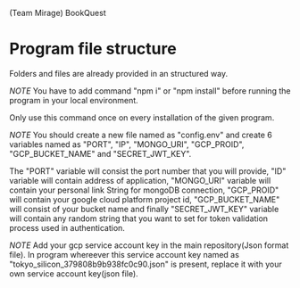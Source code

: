 (Team Mirage)
BookQuest
# Program file structure
Folders and files are already provided in an structured way. 

*NOTE* You have to add command "npm i" or "npm install" before running the program in your local environment.

Only use this command once on every installation of the given program.

*NOTE* You should create a new file named as "config.env" and create 6 variables named as "PORT", "IP", "MONGO_URI", "GCP_PROID", "GCP_BUCKET_NAME" and "SECRET_JWT_KEY".

The "PORT" variable will consist the port number that you will provide, "ID" variable will contain address of application, "MONGO_URI" variable will contain your personal link String for mongoDB connection, "GCP_PROID" will contain your google cloud platform project id, "GCP_BUCKET_NAME" will consist of your bucket name and finally "SECRET_JWT_KEY" variable will contain any random string that you want to set for token validation process used in authentication.

*NOTE* Add your gcp service account key in the main repository(Json format file). In program whereever this service account key named as 
"tokyo_silicon_379808b9b938fc0c90.json" is present, replace it with your own service account key(json file).
